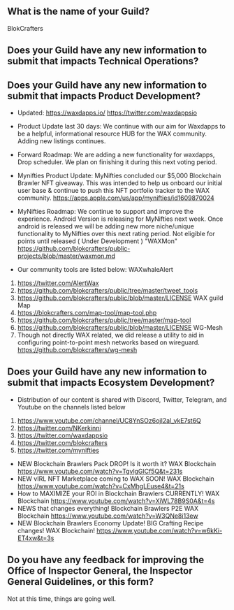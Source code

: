 ## What is the name of your Guild?
BlokCrafters

## Does your Guild have any new information to submit that impacts Technical Operations?



## Does your Guild have any new information to submit that impacts Product Development?

+ Updated:  https://waxdapps.io/ https://twitter.com/waxdappsio

+ Product Update last 30 days: We continue with our aim for Waxdapps to be a helpful, informational resource HUB for the WAX community. Adding new listings continues.

+ Forward Roadmap: We are adding a new functionality for waxdapps, Drop scheduler. We plan on finishing it during this next voting period.

+ Mynifties Product Update: MyNifties concluded our $5,000 Blockchain Brawler NFT giveaway. This was intended to help us onboard our initial user base & continue to push this NFT portfolio tracker to the WAX community.  https://apps.apple.com/us/app/mynifties/id1609870024

+ MyNifties Roadmap: We continue to support and improve the experience. Android Version is releasing for MyNifties next week. Once android is released we will be adding new more niche/unique functionality to MyNifties over this next rating period.
Not eligible for points until released ( Under Development ) "WAXMon" https://github.com/blokcrafters/public-projects/blob/master/waxmon.md

+ Our community tools are listed below: WAXwhaleAlert
1. https://twitter.com/AlertWax
2. https://github.com/blokcrafters/public/tree/master/tweet_tools
3. https://github.com/blokcrafters/public/blob/master/LICENSE WAX guild Map
4. https://blokcrafters.com/map-tool/map-tool.php
5. https://github.com/blokcrafters/public/tree/master/map-tool
6. https://github.com/blokcrafters/public/blob/master/LICENSE WG-Mesh
7. Though not directly WAX related, we did release a utility to aid in configuring point-to-point mesh networks based on wireguard. https://github.com/blokcrafters/wg-mesh

## Does your Guild have any new information to submit that impacts Ecosystem Development?

+ Distribution of our content is shared with Discord, Twitter, Telegram, and Youtube on the channels listed below
1. https://www.youtube.com/channel/UC8YnSOz6ojI2al_vkE7st6Q
2. https://twitter.com/NKerkinni
3. https://twitter.com/waxdappsio
4. https://twitter.com/blokcrafters
5. https://twitter.com/mynifties
+ NEW Blockchain Brawlers Pack DROP! Is it worth it? WAX Blockchain
https://www.youtube.com/watch?v=TgvlgGlCf5Q&t=231s
+ NEW vIRL NFT Marketplace coming to WAX SOON! WAX Blockchain
https://www.youtube.com/watch?v=CxMhgLEuse4&t=21s
+ How to MAXIMIZE your ROI in Blockchain Brawlers CURRENTLY! WAX Blockchain
https://www.youtube.com/watch?v=XiWL78B9S0A&t=4s
+ NEWS that changes everything! Blockchain Brawlers P2E WAX Blockchain
https://www.youtube.com/watch?v=W3QNe8i13ew
+ NEW Blockchain Brawlers Economy Update! BIG Crafting Recipe changes! WAX Blockchain!
https://www.youtube.com/watch?v=w6kKi-ET4xw&t=3s
## Do you have any feedback for improving the Office of Inspector General, the Inspector General Guidelines, or this form?
Not at this time, things are going well.
